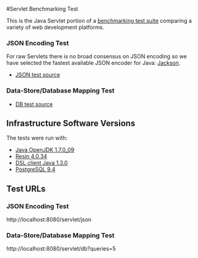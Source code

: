 #Servlet Benchmarking Test

This is the Java Servlet portion of a [benchmarking test suite](../) comparing a variety of web development platforms.

### JSON Encoding Test
For raw Servlets there is no broad consensus on JSON encoding so we have selected the fastest available JSON encoder for Java: [Jackson](http://wiki.fasterxml.com/JacksonHome).

* [JSON test source](src/main/java/hello/JsonServlet.java)

### Data-Store/Database Mapping Test
* [DB test source](src/main/java/hello/DbPoolServlet.java)

## Infrastructure Software Versions
The tests were run with:

* [Java OpenJDK 1.7.0_09](http://openjdk.java.net/)
* [Resin 4.0.34](http://www.caucho.com/)
* [DSL client Java 1.3.0](http://github.com/ngs-doo/dsl-client-java)
* [PostgreSQL 9.4](http://www.postgresql.com/)

## Test URLs
### JSON Encoding Test

http://localhost:8080/servlet/json

### Data-Store/Database Mapping Test

http://localhost:8080/servlet/db?queries=5

